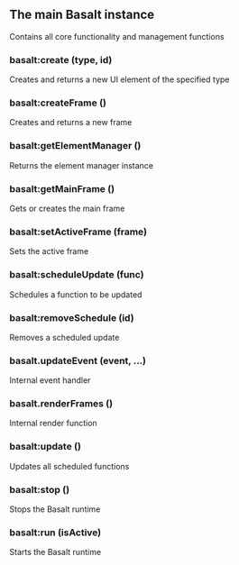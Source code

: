 ## The main Basalt instance
 Contains all core functionality and management functions

### basalt:create (type, id)

Creates and returns a new UI element of the specified type

### basalt:createFrame ()

Creates and returns a new frame

### basalt:getElementManager ()

Returns the element manager instance

### basalt:getMainFrame ()

Gets or creates the main frame

### basalt:setActiveFrame (frame)

Sets the active frame

### basalt:scheduleUpdate (func)

Schedules a function to be updated

### basalt:removeSchedule (id)

Removes a scheduled update

### basalt.updateEvent (event, ...)

Internal event handler

### basalt.renderFrames ()

Internal render function

### basalt:update ()

Updates all scheduled functions

### basalt:stop ()

Stops the Basalt runtime

### basalt:run (isActive)

Starts the Basalt runtime


